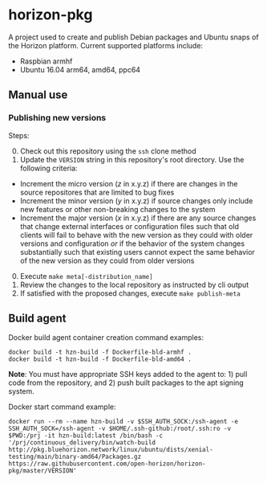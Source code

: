 # horizon-pkg

A project used to create and publish Debian packages and Ubuntu snaps of the Horizon platform. Current supported platforms include:

 * Raspbian armhf
 * Ubuntu 16.04 arm64, amd64, ppc64

## Manual use

### Publishing new versions

Steps:

0. Check out this repository using the `ssh` clone method
0. Update the `VERSION` string in this repository's root directory. Use the following criteria:
  * Increment the micro version (*z* in x.y.z) if there are changes in the source repositores that are limited to bug fixes
  * Increment the minor version (*y* in x.y.z) if source changes only include new features or other non-breaking changes to the system
  * Increment the major version (*x* in x.y.z) if there are any source changes  that change external interfaces or configuration files such that old clients will fail to behave with the new version as they could with older versions and configuration *or* if the behavior of the system changes substantially such that existing users cannot expect the same behavior of the new version as they could from older versions
0. Execute `make meta[-distribution_name]`
0. Review the changes to the local repository as instructed by cli output
0. If satisfied with the proposed changes, execute `make publish-meta`

## Build agent

Docker build agent container creation command examples:

    docker build -t hzn-build -f Dockerfile-bld-armhf .
    docker build -t hzn-build -f Dockerfile-bld-amd64 .

**Note**: You must have appropriate SSH keys added to the agent to: 1) pull code from the repository, and 2) push built packages to the apt signing system.

Docker start command example:

    docker run --rm --name hzn-build -v $SSH_AUTH_SOCK:/ssh-agent -e SSH_AUTH_SOCK=/ssh-agent -v $HOME/.ssh-github:/root/.ssh:ro -v $PWD:/prj -it hzn-build:latest /bin/bash -c '/prj/continuous_delivery/bin/watch-build http://pkg.bluehorizon.network/linux/ubuntu/dists/xenial-testing/main/binary-amd64/Packages.gz https://raw.githubusercontent.com/open-horizon/horizon-pkg/master/VERSION'
